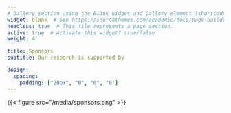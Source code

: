 ```yaml
---
# Gallery section using the Blank widget and Gallery element (shortcode).
widget: blank  # See https://sourcethemes.com/academic/docs/page-builder/
headless: true  # This file represents a page section.
active: true  # Activate this widget? true/false
weight: 4

title: Sponsors
subtitle: Our research is supported by

design:
  spacing:
    padding: ["20px", "0", "0", "0"]
---
```


{{< figure src="/media/sponsors.png" >}}

